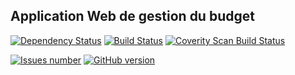 
## Application Web de gestion du budget
[![Dependency Status](https://www.versioneye.com/user/projects/5905a0ea45de6b004358ae4a/badge.svg?style=flat)](https://www.versioneye.com/user/projects/5905a0ea45de6b004358ae4a)
<a href='https://travis-ci.org/vzwingma/gestion-budget/branches'><img src='https://travis-ci.org/vzwingma/gestion-budget.svg' alt='Build Status' /></a>
<a href="https://scan.coverity.com/projects/vzwingma-gestion-budget"><img alt="Coverity Scan Build Status" src="https://img.shields.io/coverity/scan/7385.svg"/></a>


<a href='https://github.com/vzwingma/gestion-budget/issues'><img src='http://githubbadges.herokuapp.com/vzwingma/gestion-budget/issues?style=square' alt='Issues number' /></a>
[![GitHub version](https://badge.fury.io/gh/vzwingma%2Fgestion-budget.svg)](https://badge.fury.io/gh/vzwingma%2Fgestion-budget)


